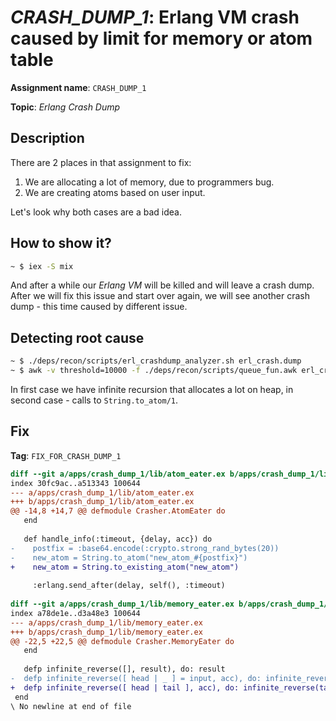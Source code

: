 # *CRASH_DUMP_1*: Erlang VM crash caused by limit for memory or atom table

**Assignment name**: `CRASH_DUMP_1`

**Topic**: *Erlang Crash Dump*

## Description

There are 2 places in that assignment to fix:

1. We are allocating a lot of memory, due to programmers bug.
2. We are creating atoms based on user input. 
 
Let's look why both cases are a bad idea.

## How to show it?

```bash
~ $ iex -S mix
```

And after a while our *Erlang VM* will be killed and will leave a crash dump. After we will fix this issue and start over again, we will see another crash dump - this time caused by different issue.

## Detecting root cause

```bash
~ $ ./deps/recon/scripts/erl_crashdump_analyzer.sh erl_crash.dump
~ $ awk -v threshold=10000 -f ./deps/recon/scripts/queue_fun.awk erl_crash.dump
```

In first case we have infinite recursion that allocates a lot on heap, in second case - calls to `String.to_atom/1`.

## Fix

**Tag**: `FIX_FOR_CRASH_DUMP_1`

```diff
diff --git a/apps/crash_dump_1/lib/atom_eater.ex b/apps/crash_dump_1/lib/atom_eater.ex
index 30fc9ac..a513343 100644
--- a/apps/crash_dump_1/lib/atom_eater.ex
+++ b/apps/crash_dump_1/lib/atom_eater.ex
@@ -14,8 +14,7 @@ defmodule Crasher.AtomEater do
   end
 
   def handle_info(:timeout, {delay, acc}) do
-    postfix = :base64.encode(:crypto.strong_rand_bytes(20))
-    new_atom = String.to_atom("new_atom_#{postfix}")
+    new_atom = String.to_existing_atom("new_atom")
 
     :erlang.send_after(delay, self(), :timeout)
 
diff --git a/apps/crash_dump_1/lib/memory_eater.ex b/apps/crash_dump_1/lib/memory_eater.ex
index a78de1e..d3a48e3 100644
--- a/apps/crash_dump_1/lib/memory_eater.ex
+++ b/apps/crash_dump_1/lib/memory_eater.ex
@@ -22,5 +22,5 @@ defmodule Crasher.MemoryEater do
   end
 
   defp infinite_reverse([], result), do: result
-  defp infinite_reverse([ head | _ ] = input, acc), do: infinite_reverse(input, [ head | acc ])
+  defp infinite_reverse([ head | tail ], acc), do: infinite_reverse(tail, [ head | acc ])
 end
\ No newline at end of file
```
